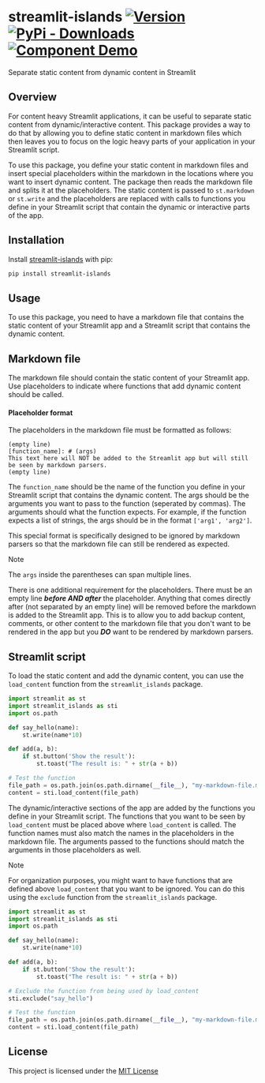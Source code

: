 streamlit-islands  [![Version](https://img.shields.io/pypi/v/streamlit-islands)](https://pypi.org/project/streamlit-islands/#history) 
[![PyPi - Downloads](https://img.shields.io/pypi/dm/streamlit-islands)](https://pypi.org/project/streamlit-islands/#files)[![Component Demo](https://static.streamlit.io/badges/streamlit_badge_black_white.svg)](https://islands-demo.streamlit.app/)
============

Separate static content from dynamic content in Streamlit

## Overview
For content heavy Streamlit applications, it can be useful to separate static content from dynamic/interactive content. This package provides a way to do that by allowing you to define static content in markdown files which then leaves you to focus on the logic heavy parts of your application in your Streamlit script. 

To use this package, you define your static content in markdown files and insert special placeholders within the markdown in the locations where you want to insert dynamic content. The package then reads the markdown file and splits it at the placeholders. The static content is passed to `st.markdown` or `st.write` and the placeholders are replaced with calls to functions you define in your Streamlit script that contain the dynamic or interactive parts of the app.

## Installation
Install [streamlit-islands](https://pypi.org/project/streamlit-islands/) with pip:
```bash
pip install streamlit-islands
```

## Usage
To use this package, you need to have a markdown file that contains the static content of your Streamlit app and a Streamlit script that contains the dynamic content.

## Markdown file
The markdown file should contain the static content of your Streamlit app. Use placeholders to indicate where functions that add dynamic content should be called.

#### Placeholder format
The placeholders in the markdown file must be formatted as follows:

```
(empty line)
[function_name]: # (args)
This text here will NOT be added to the Streamlit app but will still be seen by markdown parsers.
(empty line)
```
The `function_name` should be the name of the function you define in your Streamlit script that contains the dynamic content. The args should be the arguments you want to pass to the function (seperated by commas). The arguments should what the function expects. For example, if the function expects a list of strings, the args should be in the format `['arg1', 'arg2']`. 

This special format is specifically designed to be ignored by markdown parsers so that the markdown file can still be rendered as expected. 

>[!NOTE]
>The `args` inside the parentheses can span multiple lines.

There is one additional requirement for the placeholders. There must be an empty line ***before AND after*** the placeholder. Anything that comes directly after (not separated by an empty line) will be removed before the markdown is added to the Streamlit app. This is to allow you to add backup content, comments, or other content to the markdown file that you don't want to be rendered in the app but you ***DO*** want to be rendered by markdown parsers.

## Streamlit script
To load the static content and add the dynamic content, you can use the `load_content` function from the `streamlit_islands` package. 

```python
import streamlit as st
import streamlit_islands as sti
import os.path

def say_hello(name):
    st.write(name*10)

def add(a, b):
    if st.button('Show the result'):
        st.toast("The result is: " + str(a + b)) 

# Test the function
file_path = os.path.join(os.path.dirname(__file__), "my-markdown-file.md")
content = sti.load_content(file_path)
```

The dynamic/interactive sections of the app are added by the functions you define in your Streamlit script. The functions that you want to be seen by `load_content` must be placed above where `load_content` is called. The function names must also match the names in the placeholders in the markdown file. The arguments passed to the functions should match the arguments in those placeholders as well. 

>[!NOTE]
> For organization purposes, you might want to have functions that are defined above `load_content` that you want to be ignored. You can do this using the `exclude` function from the `streamlit_islands` package.

```python
import streamlit as st
import streamlit_islands as sti
import os.path

def say_hello(name):
    st.write(name*10)

def add(a, b):
    if st.button('Show the result'):
        st.toast("The result is: " + str(a + b)) 

# Exclude the function from being used by load_content
sti.exclude("say_hello")

# Test the function
file_path = os.path.join(os.path.dirname(__file__), "my-markdown-file.md")
content = sti.load_content(file_path)
```

## License
This project is licensed under the [MIT License](LICENSE.txt)